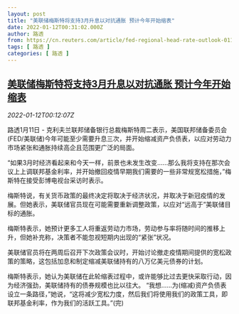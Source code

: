 ```yaml
---
layout: post
title: "美联储梅斯特将支持3月升息以对抗通胀 预计今年开始缩表"
date: 2022-01-12T00:31:02.000Z
author: 路透
from: https://cn.reuters.com/article/fed-regional-head-rate-outlook-0111-tues-idCNKBS2JM00C
tags: [ 路透 ]
categories: [ 路透 ]
---
```

<!--1641947462000-->
[美联储梅斯特将支持3月升息以对抗通胀 预计今年开始缩表](https://cn.reuters.com/article/fed-regional-head-rate-outlook-0111-tues-idCNKBS2JM00C)
------

<div>
<div><i>2022-01-12T00:12:07Z</i></div><p>路透1月11日 - 克利夫兰联邦储备银行总裁梅斯特周二表示，美国联邦储备委员会(FED/美联储)今年可能至少需要升息三次，并开始缩减资产负债表，以应对劳动力市场紧张和通胀持续高企且范围更广泛的局面。</p><p>“如果3月时经济看起来和今天一样，前景也未发生改变……那么我将支持在那次会议上上调联邦基金利率，并开始撤回疫情早期我们需要的一些非常规宽松措施，”梅斯特在接受彭博电视台采访时表示。</p><p>梅斯特说，有关货币政策的最终决定将取决于经济状况，并取决于新冠疫情的发展。但她表示，美联储官员现在可能需要重新调整政策，以应对“远高于”美联储目标的通胀。</p><p>梅斯特表示，她预计更多工人将重返劳动力市场，劳动参与率将随时间的推移上升，但她补充称，决策者不能忽视短期内出现的“紧张”状况。</p><p>美联储官员将在两周后召开下次政策会议时，开始讨论撤走疫情期间提供的宽松政策的策略，这包括加息和制定缩减美联储持有的八万亿美元债券的计划。</p><p>梅斯特表示，她认为美联储在此轮缩表过程中，或许能够比过去更快采取行动，因为经济强劲，美联储持有的债券规模也比以往大。 “我想……为(缩减)资产负债表设立一条路径，”她说，“这将减少宽松力度，然后我们将使用我们的政策工具，即联邦基金利率，作为我们的活跃工具。”(完)</p>
</div>
